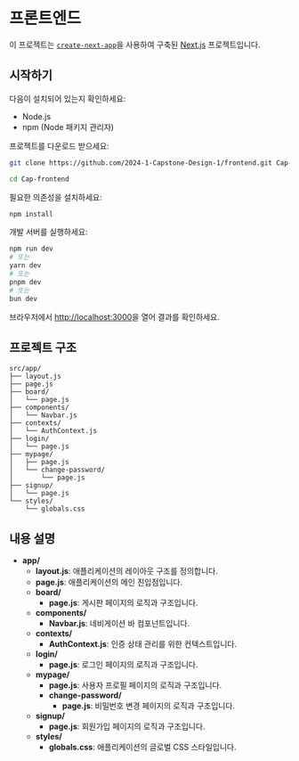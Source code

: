 # 프론트엔드

이 프로젝트는 [`create-next-app`](https://github.com/vercel/next.js/tree/canary/packages/create-next-app)을 사용하여 구축된 [Next.js](https://nextjs.org/) 프로젝트입니다.


## 시작하기

다음이 설치되어 있는지 확인하세요:
- Node.js
- npm (Node 패키지 관리자)


프로젝트를 다운로드 받으세요:
```bash
git clone https://github.com/2024-1-Capstone-Design-1/frontend.git Cap-frontend
```
```bash
cd Cap-frontend
```

필요한 의존성을 설치하세요:
```bash
npm install
```

개발 서버를 실행하세요:

```bash
npm run dev
# 또는
yarn dev
# 또는
pnpm dev
# 또는
bun dev
```

브라우저에서 [http://localhost:3000](http://localhost:3000)을 열어 결과를 확인하세요.

## 프로젝트 구조

```
src/app/
├── layout.js
├── page.js
├── board/
│   └── page.js
├── components/
│   └── Navbar.js
├── contexts/
│   └── AuthContext.js
├── login/
│   └── page.js
├── mypage/
│   ├── page.js
│   └── change-password/
│       └── page.js
├── signup/
│   └── page.js
└── styles/
    └── globals.css
```

## 내용 설명

- **app/**
  - **layout.js**: 애플리케이션의 레이아웃 구조를 정의합니다.
  - **page.js**: 애플리케이션의 메인 진입점입니다.
  - **board/**
    - **page.js**: 게시판 페이지의 로직과 구조입니다.
  - **components/**
    - **Navbar.js**: 네비게이션 바 컴포넌트입니다.
  - **contexts/**
    - **AuthContext.js**: 인증 상태 관리를 위한 컨텍스트입니다.
  - **login/**
    - **page.js**: 로그인 페이지의 로직과 구조입니다.
  - **mypage/**
    - **page.js**: 사용자 프로필 페이지의 로직과 구조입니다.
    - **change-password/**
      - **page.js**: 비밀번호 변경 페이지의 로직과 구조입니다.
  - **signup/**
    - **page.js**: 회원가입 페이지의 로직과 구조입니다.
  - **styles/**
    - **globals.css**: 애플리케이션의 글로벌 CSS 스타일입니다.
